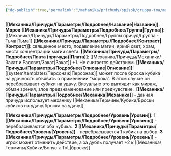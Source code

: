 ```yaml
---
{"dg-publish":true,"permalink":"/mehanika/prichudy/spisok/gruppa-tma/morok/"}
---
```


**[[Механика/Причуды/Параметры/Подробнее/Название\|Название]]**: **Морок**
**[[Механика/Причуды/Параметры/Подробнее/Группа\|Группа]]**: [[Механика/Причуды/Параметры/Подробнее/Группы причуд/Группа - Тьма\|Тьма]] 
**[[Механика/Причуды/Параметры/Подробнее/Контраст\|Контраст]]**: священное место, подавление магии, яркий свет, храм, места концентрации магии света.
**[[Механика/Причуды/Параметры/Подробнее/Плата (причуда)\|Плата]]**: [[Механика/Причуды/Механики/Закат и Рассвет/Закат\|Закат]] +1. Не считается действием.
**[[Механика/Причуды/Параметры/Подробнее/Описание\|Описание]]**: [[system/templates/Персонаж\|Персонаж]] может после броска кубика на удачность объявить о применении “морока”. В этом случае он перебрасывает кубики на удачу. Визуально это выглядит как мираж, обман зрения, злое предзнаменование или предчувствие. 
**[[Механика/Причуды/Параметры/Подробнее/Механика\|Механика]]** - данная причуда использует механику [[Механика/Термины/Кубики/Броски кубиков на удачу\|броска на удачу]]

**[[Механика/Причуды/Параметры/Подробнее/Уровень\|Уровни]]**:
**1 [[Механика/Причуды/Параметры/Подробнее/Уровень\|Уровень]]** - перебрасываются оба кубика. 
**2 [[Механика/Причуды/Параметры/Подробнее/Уровень\|Уровень]]** - перебрасывается 1 кубик на выбор.
**3 [[Механика/Причуды/Параметры/Подробнее/Уровень\|Уровень]]** - игрок может отменить действие, а за дубль получает +2 к [[Механика/Термины/Кубики/Бонус к ToL\|броску]]